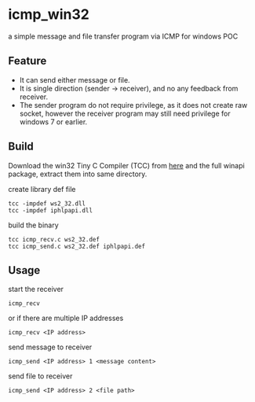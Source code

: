 # icmp_win32
a simple message and file transfer program via ICMP for windows POC

## Feature
- It can send either message or file.
- It is single direction (sender -> receiver), and no any feedback from receiver.
- The sender program do not require privilege, as it does not create raw socket, however the receiver program may still need privilege for windows 7 or earlier.

## Build
Download the win32 Tiny C Compiler (TCC) from [here](http://savannah.nongnu.org/projects/tinycc) and the full winapi package, extract them into same directory.

create library def file

    tcc -impdef ws2_32.dll
    tcc -impdef iphlpapi.dll

build the binary

    tcc icmp_recv.c ws2_32.def
    tcc icmp_send.c ws2_32.def iphlpapi.def

## Usage

start the receiver

    icmp_recv

or if there are multiple IP addresses

    icmp_recv <IP address>

send message to receiver

    icmp_send <IP address> 1 <message content>

send file to receiver

    icmp_send <IP address> 2 <file path>
